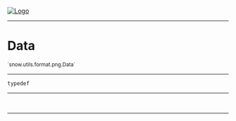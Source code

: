 
[![Logo](../../../../../images/logo.png)](../../../../../api/index.html)

---



<h1>Data</h1>
<small>`snow.utils.format.png.Data`</small>



---

`typedef`

---

&nbsp;
&nbsp;









---

&nbsp;
&nbsp;
&nbsp;
&nbsp;